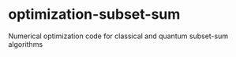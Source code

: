 # optimization-subset-sum
Numerical optimization code for classical and quantum subset-sum algorithms
